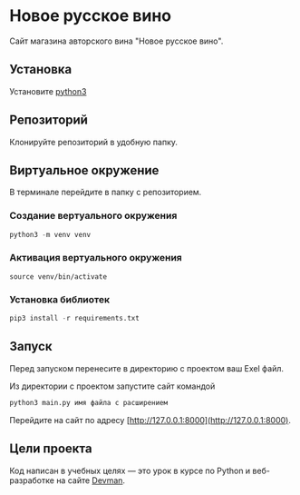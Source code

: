 # Новое русское вино

Сайт магазина авторского вина "Новое русское вино".
## Установка 

Установите [python3](https://realpython.com/installing-python/)

## Репозиторий
Клонируйте репозиторий в удобную папку.

## Виртуальное окружение
В терминале перейдите в папку с репозиторием.

### Создание вертуального окружения
```python 
python3 -m venv venv
```

### Активация вертуального окружения

```
source venv/bin/activate
```

### Установка библиотек

```python 
pip3 install -r requirements.txt
```

## Запуск

Перед запуском перенесите в директорию с проектом ваш Exel файл.

Из директории с проектом запустите сайт командой 
```python
python3 main.py имя файла с расширением
```

Перейдите на сайт по адресу [http://127.0.0.1:8000](http://127.0.0.1:8000).

## Цели проекта

Код написан в учебных целях — это урок в курсе по Python и веб-разработке на сайте [Devman](https://dvmn.org).
